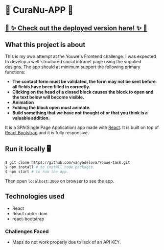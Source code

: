 
                     

# 💼 CuraNu-APP 💼 
## [ 🔮 ✨ Check out the deployed version here! ✨ 🔮](https://gallant-brattain-9ebaeb.netlify.com/)
## What this project is about
This is my own attempt at the Youwe's Frontend challenge. I was expected to develop a well-structured social intranet page using the supplied designs. The app should at minimum support the following primary functions:
- **The contact form must be validated, the form may not be sent before all fields have been filled in correctly.**
- **Clicking on the head of a closed block causes the block to open and the text below will become visible.**
- **Animation**
- **Folding the block open must animate.**
- **Build something that we have not thought of or that you think is a valuable addition.**

It is a SPA(Single Page Application) app made with [React](https://reactjs.org/). It is built on top of [React Bootstrap](https://react-bootstrap.github.io/) and it is fully responsive.

## Run it locally 🖥
```bash
$ git clone https://github.com/vanyadelova/Youwe-task.git
$ npm install # to install node packages.
$ npm start # to run the app.
```
Then open `localhost:3000` on browser to see the app.


## Technologies used

- React
- React router dom
- react-bootstrap

### Challenges Faced

* Maps do not work properly due to lack of an API KEY.






